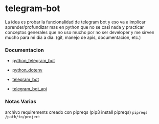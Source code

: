# telegram-bot

La idea es probar la funcionalidad de telegram bot y eso va a implicar aprender/profundizar mas en python que no se casi nada y practicar conceptos generales que no uso mucho por no ser developer y me sirven mucho para mi dia a dia. (git, manejo de apis, documentacion, etc.)

### Documentacion
- [python_telegram_bot](https://python-telegram-bot.readthedocs.io/en/stable/)
- [python_dotenv](https://pypi.org/project/python-dotenv/)

- [telegram_bot](https://core.telegram.org/bots)
- [telegram_bot_api](https://core.telegram.org/api)

### Notas Varias
archivo requirements creado con pipreqs (pip3 install pipreqs)
```pipreqs /path/to/project```


